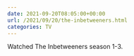 ```yaml
---
date: 2021-09-20T08:05:00+00:00
url: /2021/09/20/the-inbetweeners.html
categories: TV
---
```

Watched The Inbetweeners season 1-3.




